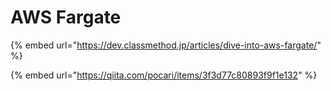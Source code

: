 # AWS Fargate

{% embed url="https://dev.classmethod.jp/articles/dive-into-aws-fargate/" %}

{% embed url="https://qiita.com/pocari/items/3f3d77c80893f9f1e132" %}





